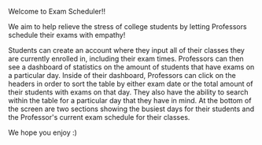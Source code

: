Welcome to Exam Scheduler!! 

We aim to help relieve the stress of college students by letting Professors schedule their exams with empathy! 

Students can create an account where they input all of their classes they are currently enrolled in, including their exam times. Professors can then see a dashboard of statistics on the amount of students that have exams on a particular day. Inside of their dashboard, Professors can click on the headers in order to sort the table by either exam date or the total amount of their students with exams on that day. They also have the ability to search within the table for a particular day that they have in mind. At the bottom of the screen are two sections showing the busiest days for their students and the Professor's current exam schedule for their classes. 

We hope you enjoy :) 
